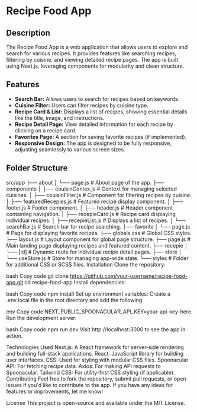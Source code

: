 # Recipe Food App

## Description

The Recipe Food App is a web application that allows users to explore and search for various recipes. It provides features like searching recipes, filtering by cuisine, and viewing detailed recipe pages. The app is built using Next.js, leveraging components for modularity and clean structure.

## Features

- **Search Bar:** Allows users to search for recipes based on keywords.
- **Cuisine Filter:** Users can filter recipes by cuisine type.
- **Recipe Card & List:** Displays a list of recipes, showing essential details like the title, image, and instructions.
- **Recipe Detail Page:** View detailed information for each recipe by clicking on a recipe card.
- **Favorites Page:** A section for saving favorite recipes (if implemented).
- **Responsive Design:** The app is designed to be fully responsive, adjusting seamlessly to various screen sizes.

## Folder Structure


src/app
├── about
│   └── page.js                     # About page of the app.
├── components
│   ├── couisinContex.js            # Context for managing selected cuisines.
│   ├── couisinFilter.js            # Component for filtering recipes by cuisine.
│   ├── featuredRecepies.js         # Featured recipe display component.
│   ├── footer.js                   # Footer component.
│   ├── header.js                   # Header component containing navigation.
│   ├── recepieCard.js              # Recipe card displaying individual recipes.
│   ├── recepieList.js              # Displays a list of recipes.
│   └── searchBar.js                # Search bar for recipe searching.
├── favorite
│   └── page.js                     # Page for displaying favorite recipes.
├── globals.css                     # Global CSS styles.
├── layout.js                       # Layout component for global page structure.
├── page.js                         # Main landing page displaying recipes and featured content.
├── recepie
│   └── [id]                        # Dynamic route for individual recipe detail pages.
├── store
│   └── useStore.js                 # Store for managing app-wide state.
└── styles                           # Folder for additional CSS or SCSS files.
Installation
Clone the repository:

bash
Copy code
git clone https://github.com/your-username/recipe-food-app.git
cd recipe-food-app
Install dependencies:

bash
Copy code
npm install
Set up environment variables: Create a .env.local file in the root directory and add the following:

env
Copy code
NEXT_PUBLIC_SPOONACULAR_API_KEY=your-api-key-here
Run the development server:

bash
Copy code
npm run dev
Visit http://localhost:3000 to see the app in action.

Technologies Used
Next.js: A React framework for server-side rendering and building full-stack applications.
React: JavaScript library for building user interfaces.
CSS: Used for styling with modular CSS files.
Spoonacular API: For fetching recipe data.
Axios: For making API requests to Spoonacular.
Tailwind CSS: For utility-first CSS styling (if applicable).
Contributing
Feel free to fork the repository, submit pull requests, or open issues if you'd like to contribute to the app. If you have any ideas for features or improvements, let me know!

License
This project is open-source and available under the MIT License.